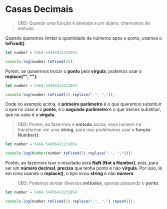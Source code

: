 # Casas Decimais

> OBS: Quando uma função é atrelada a um objeto, chamamos de método.

Quando queremos limitar a quantidade de números após o ponto, usamos o **toFixed()**:

```Javascript
let number = 5464.54456411231854

console.log(number.toFixed(2));
```

Porém, se quisermos trocar o **ponto** pela **virgula**, podemos usar o **replace("", "")**:

```Javascript
let number = 5464.54456411231854

console.log(number.toFixed(2).replace(".", ","));
```

Onde no exemplo acima, o **primeiro parâmetro** é o que queremos substituir o que no caso é o **ponto**, e o **segundo parâmetro** é o que iremos substituir, que no caso é a **virgula**.

> OBS: Porém, ao fazermos o **método** acima, esse número irá transformar em uma **string**, para isso poderíamos usar a **função Number()**:

```Javascript
let number = 5464.54456411231854

console.log(Number(number.toFixed(2).replace(".", ",")));
```

Porém, ao fazermos isso o resultado será **NaN (Not a Number)**, pois, para ser um **número decimal**, **precisa** que tenha ponto e não **virgula**. Por isso, lá em cima usando o **replace()**, o tipo virou **string** e não **número**.

> OBS: Podemos atrelar diversos **métodos**, apenas passando o **ponto**:

```Javascript
let number = 5464.54456411231854

console.log(number.toFixed(2).replace(".", ",").repeat());
```
